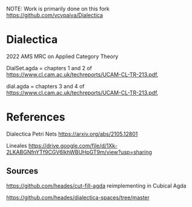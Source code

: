 NOTE: Work is primarily done on this fork https://github.com/vcvpaiva/Dialectica

# Dialectica

2022 AMS MRC on Applied Category Theory


DialSet.agda = chapters 1 and 2 of https://www.cl.cam.ac.uk/techreports/UCAM-CL-TR-213.pdf,

dial.agda = chapters 3 and 4 of https://www.cl.cam.ac.uk/techreports/UCAM-CL-TR-213.pdf,


# References

Dialectica Petri Nets https://arxiv.org/abs/2105.12801

Lineales https://drive.google.com/file/d/1Xk-2LKABGNfnYTf9CGV6lkhWBUHpGT9m/view?usp=sharing


## Sources
https://github.com/heades/cut-fill-agda
reimplementing in Cubical Agda

https://github.com/heades/dialectica-spaces/tree/master

